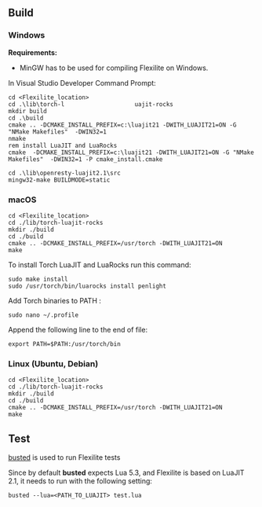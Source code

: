## Build

### Windows

**Requirements:**

* MinGW has to be used for compiling Flexilite on Windows.

In Visual Studio Developer Command Prompt:
```shell    
cd <Flexilite_location>
cd .\lib\torch-l                    uajit-rocks
mkdir build
cd .\build
cmake .. -DCMAKE_INSTALL_PREFIX=c:\luajit21 -DWITH_LUAJIT21=ON -G "NMake Makefiles"  -DWIN32=1
nmake
rem install LuaJIT and LuaRocks
cmake  -DCMAKE_INSTALL_PREFIX=c:\luajit21 -DWITH_LUAJIT21=ON -G "NMake Makefiles"  -DWIN32=1 -P cmake_install.cmake
```

``` shell
cd .\lib\openresty-luajit2.1\src
mingw32-make BUILDMODE=static
```

### macOS

``` shell
cd <Flexilite_location>
cd ./lib/torch-luajit-rocks
mkdir ./build
cd ./build
cmake .. -DCMAKE_INSTALL_PREFIX=/usr/torch -DWITH_LUAJIT21=ON 
make
```

To install Torch LuaJIT and LuaRocks run this command:
```
sudo make install
sudo /usr/torch/bin/luarocks install penlight
```

Add Torch binaries to PATH :

```shell
sudo nano ~/.profile
```

Append the following line to the end of file:

```shell
export PATH=$PATH:/usr/torch/bin 

```
 

### Linux (Ubuntu, Debian)

``` shell
cd <Flexilite_location>
cd ./lib/torch-luajit-rocks
mkdir ./build
cd ./build
cmake .. -DCMAKE_INSTALL_PREFIX=/usr/torch -DWITH_LUAJIT21=ON 
make 
```

## Test

[busted](https://github.com/Olivine-Labs/busted) is used to run Flexilite tests

Since by default **busted** expects Lua 5.3, and Flexilite is based on LuaJIT 2.1,
it needs to run with the following setting:

```shell
busted --lua=<PATH_TO_LUAJIT> test.lua
```